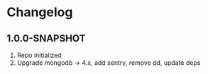 # Changelog

## 1.0.0-SNAPSHOT

1. Repo initialized
2. Upgrade mongodb -> 4.x, add sentry, remove dd, update deps
